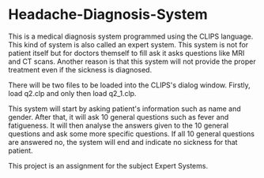 # Headache-Diagnosis-System
This is a medical diagnosis system programmed using the CLIPS language. This kind of system is also called an expert system. This system is not for patient itself but for doctors themself to fill ask it asks questions like MRI and CT scans. Another reason is that this system will not provide the proper treatment even if the sickness is diagnosed.

There will be two files to be loaded into the CLIPS's dialog window. Firstly, load q2.clp and only then load q2_1.clp.

This system will start by asking patient's information such as name and gender.
After that, it will ask 10 general questions such as fever and fatigueness.
It will then analyse the answers given to the 10 general questions and ask some more specific questions.
If all 10 general questions are answered no, the system will end and indicate no sickness for that patient.

This project is an assignment for the subject Expert Systems.
